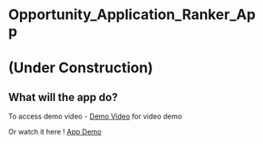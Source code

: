 # Opportunity_Application_Ranker_App
# (Under Construction)
## What will the app do?
To access demo video - [Demo Video](https://drive.google.com/file/d/1IUe8s8xGldCA0QgmJsVpmwIDuioi26pg/view?usp=sharing) for video demo

Or watch it here
! [App Demo](https://github.com/rathishsekhar/Opportunity_Application_Matching_App/blob/main/docs/demo_videos/Opp_App.gif)
